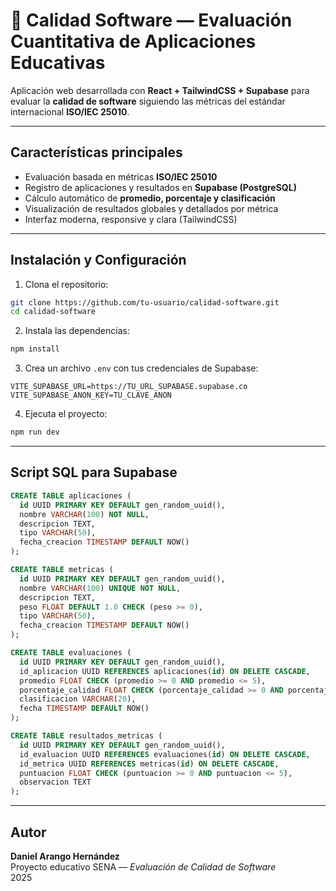 
# 🧠 Calidad Software — Evaluación Cuantitativa de Aplicaciones Educativas

Aplicación web desarrollada con **React + TailwindCSS + Supabase** para evaluar la **calidad de software** siguiendo las métricas del estándar internacional **ISO/IEC 25010**.

---

## Características principales
- Evaluación basada en métricas **ISO/IEC 25010**
- Registro de aplicaciones y resultados en **Supabase (PostgreSQL)**
- Cálculo automático de **promedio, porcentaje y clasificación**
- Visualización de resultados globales y detallados por métrica
- Interfaz moderna, responsive y clara (TailwindCSS)

---

## Instalación y Configuración

1. Clona el repositorio:
```bash
git clone https://github.com/tu-usuario/calidad-software.git
cd calidad-software
```

2. Instala las dependencias:
```bash
npm install
```

3. Crea un archivo `.env` con tus credenciales de Supabase:
```env
VITE_SUPABASE_URL=https://TU_URL_SUPABASE.supabase.co
VITE_SUPABASE_ANON_KEY=TU_CLAVE_ANON
```

4. Ejecuta el proyecto:
```bash
npm run dev
```

---

##  Script SQL para Supabase

```sql
CREATE TABLE aplicaciones (
  id UUID PRIMARY KEY DEFAULT gen_random_uuid(),
  nombre VARCHAR(100) NOT NULL,
  descripcion TEXT,
  tipo VARCHAR(50),
  fecha_creacion TIMESTAMP DEFAULT NOW()
);

CREATE TABLE metricas (
  id UUID PRIMARY KEY DEFAULT gen_random_uuid(),
  nombre VARCHAR(100) UNIQUE NOT NULL,
  descripcion TEXT,
  peso FLOAT DEFAULT 1.0 CHECK (peso >= 0),
  tipo VARCHAR(50),
  fecha_creacion TIMESTAMP DEFAULT NOW()
);

CREATE TABLE evaluaciones (
  id UUID PRIMARY KEY DEFAULT gen_random_uuid(),
  id_aplicacion UUID REFERENCES aplicaciones(id) ON DELETE CASCADE,
  promedio FLOAT CHECK (promedio >= 0 AND promedio <= 5),
  porcentaje_calidad FLOAT CHECK (porcentaje_calidad >= 0 AND porcentaje_calidad <= 100),
  clasificacion VARCHAR(20),
  fecha TIMESTAMP DEFAULT NOW()
);

CREATE TABLE resultados_metricas (
  id UUID PRIMARY KEY DEFAULT gen_random_uuid(),
  id_evaluacion UUID REFERENCES evaluaciones(id) ON DELETE CASCADE,
  id_metrica UUID REFERENCES metricas(id) ON DELETE CASCADE,
  puntuacion FLOAT CHECK (puntuacion >= 0 AND puntuacion <= 5),
  observacion TEXT
);
```

---

##  Autor

**Daniel Arango Hernández**  
Proyecto educativo SENA — *Evaluación de Calidad de Software*  
 2025
